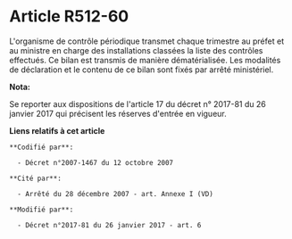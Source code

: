 # Article R512-60

L'organisme de contrôle périodique transmet chaque trimestre au préfet et au ministre en charge des installations classées la
liste des contrôles effectués. Ce bilan est transmis de manière dématérialisée. Les modalités de déclaration et le contenu de
ce bilan sont fixés par arrêté ministériel.

**Nota:**

Se reporter aux dispositions de l'article 17 du décret n° 2017-81 du 26 janvier 2017 qui précisent les réserves d'entrée en
vigueur.

**Liens relatifs à cet article**

	**Codifié par**:

	  - Décret n°2007-1467 du 12 octobre 2007

	**Cité par**:

	  - Arrêté du 28 décembre 2007 - art. Annexe I (VD)

	**Modifié par**:

	  - Décret n°2017-81 du 26 janvier 2017 - art. 6
